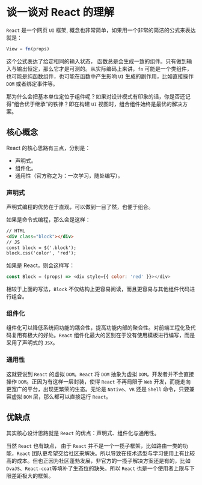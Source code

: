 # 谈一谈对 React 的理解

`React` 是一个网页 `UI` 框架, 概念也非常简单，如果用一个非常的简洁的公式来表达就是：

```js
View = fn(props)
```

这个公式表达了给定相同的输入状态， 函数总是会生成一致的组件。只有做到输入与输出恒定，那么它才是可测的。从实际编码上来讲，`fn` 可能是一个类组件，也可能是纯函数组件，也可能在函数中产生影响 `UI` 生成的副作用，比如直接操作 `DOM` 或者绑定事件等。

那为什么会把基本单位定位于组件呢？如果对设计模式有印象的话，你是否还记得“组合优于继承”的铁律？即在构建 `UI` 视图时，组合组件始终是最优的解决方案。

## 核心概念

React 的核心思路有三点，分别是：

- 声明式。
- 组件化。
- 通用性（官方称之为：一次学习，随处编写）。

### 声明式

声明式编程的优势在于直观，可以做到一目了然，也便于组合。

如果是命令式编程，那么会是这样：

```html
// HTML
<div class="block"></div>
// JS
const block = $('.block');
block.css('color', 'red');
```

如果是 React，则会这样写：

```js
const Block = (props) => <div style={{ color: 'red' }}></div>
```

相较于上面的写法，`Block` 不仅结构上更容易阅读，而且更容易与其他组件代码进行组合。

### 组件化

组件化可以降低系统间功能的耦合性，提高功能内部的聚合性。对前端工程化及代码复用有极大的好处。`React` 组件化最大的区别在于没有使用模板进行编写，而是采用了声明式的 `JSX`。

### 通用性

这就要说到 `React` 的虚拟 `DOM`。`React` 将 `DOM` 抽象为虚拟 `DOM`，开发者并不会直接操作 `DOM`。正因为有这样一层封装，使得 `React` 不再局限于 `Web` 开发，而能走向更宽广的平台，出现更繁荣的生态。无论是 `Native`、`VR` 还是 `Shell` 命令，只要兼容虚拟 `DOM` 层，那么都可以直接运行 `React`。

## 优缺点

其实核心设计思路就是 `React` 的优点：声明式、组件化与通用性。

当然 `React` 也有缺点， 由于 `React` 并不是一个一揽子框架，比如路由一类的功能，`React` 团队更希望交给社区来解决。所以导致在技术选型与学习使用上有比较高的成本。但也正因为社区蓬勃发展，非官方的一揽子解决方案还是有的，比如 `DvaJS`、`React-coat`等填补了生态位的缺失。所以 `React` 也是一个使用者上限与下限差距极大的框架。

